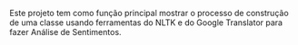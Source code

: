 Este projeto tem como função principal mostrar o processo de construção de uma classe usando ferramentas do NLTK e do Google Translator para fazer Análise de Sentimentos.
